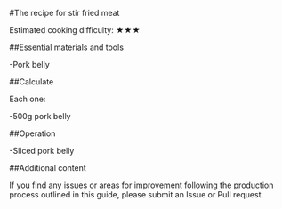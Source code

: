 #The recipe for stir fried meat

Estimated cooking difficulty: ★★★

##Essential materials and tools

-Pork belly

##Calculate

Each one:

-500g pork belly

##Operation

-Sliced pork belly

##Additional content

If you find any issues or areas for improvement following the production process outlined in this guide, please submit an Issue or Pull request.